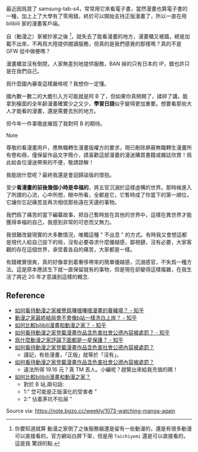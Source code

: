 最近因爲買了 samsung-tab-s4，常常用它來看電子書，當然漫畫也算電子書的一種，加上上了大學有了零用錢，終於可以開始支持正版漫畫了，所以一直在用 bilibili 家的漫畫客戶端。

自（動漫之）家被抄家之後 [^dong-hua-zhi-jia-dao-bi]，就失去了能看漫畫的地方，漫畫櫃又被牆，總是加載不出來，不再爲大陸提供閱讀服務，但真的是我們感覺的那樣嗎？真的不是 GFW 從中做梗嗎？

漫畫櫃並沒有倒閉，人家無差別地提供服務，BAN 掉的只有日本的 IP，錯也許只是在我們自己。

爲什麼國內審查這樣嚴格呢？我想你一定懂。

國內數一數二的大膽引入方可能就是阿 B 了，但如果你真掰開了，揉碎了講，能拿到檯面的全年齡漫畫確實少之又少，**學習日語**似乎變得更加重要。想要看那些大人才能看的漫畫，還是需要去別的地方。

但今年一件事徹底摧毀了我對阿 B 的期待。

> [!note]
> 尊敬的看漫畫用戶，應無職轉生漫畫版權方的要求，現已刪除屏蔽無職轉生漫畫所有卷和冊，僅保留作品文字簡介，請喜歡這部漫畫的漫迷購買書籍或雜誌欣賞！爲此給各位漫迷帶來的不便，敬請諒解！

我能說什麼呢？最終我還是會迴歸盜版的懷抱。

至少**看漫畫的前後幾個小時是幸福的**，將五官沉溺於這樣虛構的世界。那時候進入了所謂的心流，心中所想，眼中所看，全都是它，它暫時成了你當下的第一順位，它讓你忘記痛苦並再次相信那些遠在天邊的事物。

我們爲了痛苦的當下編纂故事，把自己暫時放在其他的世界中，這樣在異世界才能獲得幸福的自己，我感到非常的可悲而又無力。

我很難改變現實的大多數情況，唯獨這種 " 不出息 " 的方式。有時我又會想這都是現代人給自己設下的局，沒有必要尋求什麼優越感，鄙視鏈，沒有必要，大家客觀的存在這個世界，承受着各自的痛苦，大家都是一樣。

有錢確實很爽，真的好像拿到着奢侈帶來的簡單優越感，沉溺感官，不失爲一種方法。這是原本應該生下就一直保留就有的事物，但是現在卻變得這樣複雜，在我生活了將近 20 年才意識到這樣的概念.

## Reference

- [如何看待動漫之家被譽爲嗶哩嗶哩漫畫的養豬場？ - 知乎](https://www.zhihu.com/question/387851624)
- [動漫之家最終結局會不會像b站一樣洗白上岸？ - 知乎](https://www.zhihu.com/question/280272021)
- [如何比較bilibili漫畫和動漫之家？ - 知乎](https://www.zhihu.com/question/329958030)
- [如何看待動漫之家登載漫畫作品含危害社會公德內容被處罰？ - 知乎](https://www.zhihu.com/question/429904512)
- [爲什麼動漫之家評論下面都是一星保護？ - 知乎](https://www.zhihu.com/question/374612672)
- [如何看待動漫之家登載漫畫作品含危害社會公德內容被處罰？](https://www.zhihu.com/question/429904512/answer/1571844285)
    - 謹記，有些漫畫，「正版」就等於「沒有」。
- [如何看待動漫之家登載漫畫作品含危害社會公德內容被處罰？](https://www.zhihu.com/question/429904512/answer/1571248116)
    - 違法所得 19.16 元？真 TM 丟人。小編呢？趕緊出來給我充值的碼！
- [如何比較bilibili漫畫和動漫之家？](https://www.zhihu.com/question/329958030/answer/1740742385)
    - 對於 B 站,兩句話:
    - 1:" 您可能是正版漢化的受害者 "
    - 2:" 佔着茅坑不拉屎 "

[^dong-hua-zhi-jia-dao-bi]: 你要知道就算 動漫之家倒了之後服務器還是留有一些動漫的，還是有很多動漫可以直接看的，官方網站白屏下架，但是用 `Taichiyomi` 還是可以直接看的，這是我 驚訝的點.

Source via: https://note.bgzo.cc/weekly/1073-watching-manga-again